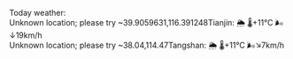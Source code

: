 Today weather:  
Unknown location; please try ~39.9059631,116.391248Tianjin: 🌦 🌡️+11°C 🌬️↓19km/h  
Unknown location; please try ~38.04,114.47Tangshan: 🌦 🌡️+11°C 🌬️↘7km/h  
